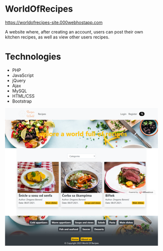 # WorldOfRecipes
<a href="https://worldofrecipes-site.000webhostapp.com/">https://worldofrecipes-site.000webhostapp.com<a>
<p align="start">
  A website where, after creating an account, users can post their own kitchen recipes, as well as view other users recipes.
</p>


# Technologies
<ul>
<li>PHP</li>
<li>JavaScript</li>
<li>jQuery</li>
<li>Ajax</li>
<li>MySQL</li>
<li>HTML/CSS</li>
<li>Bootstrap</li>
</ul>


<p align="center">
  <img src="Site%20image.png" width="600" title="hover text">
</p>
